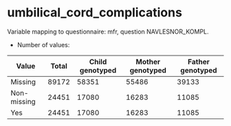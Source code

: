 # umbilical_cord_complications
Variable mapping to questionnaire: mfr, question NAVLESNOR_KOMPL.
- Number of values:

| Value | Total | Child genotyped | Mother genotyped | Father genotyped |
| ----- | ----- | --------------- | ---------------- | ---------------- |
| Missing | 89172 | 58351 | 55486 | 39133 |
| Non-missing | 24451 | 17080 | 16283 | 11085 |
| Yes | 24451 | 17080 | 16283 |11085 |



